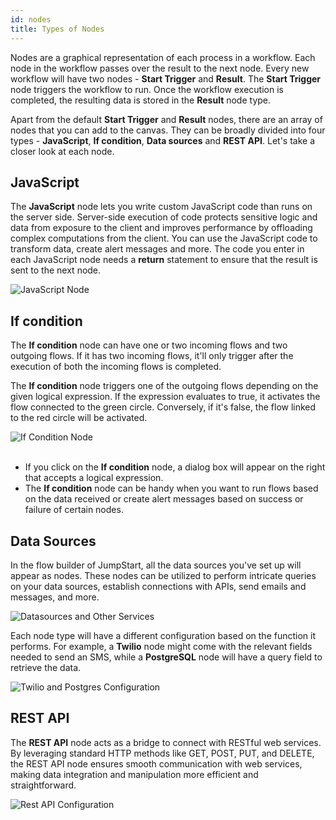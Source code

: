 ```yaml
---
id: nodes
title: Types of Nodes
---
```


Nodes are a graphical representation of each process in a workflow. Each node in the workflow passes over the result to the next node. Every new workflow will have two nodes - **Start Trigger** and **Result**. The **Start Trigger** node triggers the workflow to run. Once the workflow execution is completed, the resulting data is stored in the **Result** node type.

Apart from the default **Start Trigger** and **Result** nodes, there are an array of nodes that you can add to the canvas. They can be broadly divided into four types - **JavaScript**, **If condition**, **Data sources** and **REST API**. Let's take a closer look at each node.

<div style={{paddingTop:'24px', paddingBottom:'24px'}}>

## JavaScript

The **JavaScript** node lets you write custom JavaScript code than runs on the server side. Server-side execution of code protects sensitive logic and data from exposure to the client and improves performance by offloading complex computations from the client. You can use the JavaScript code to transform data, create alert messages and more. The code you enter in each JavaScript node needs a **return** statement to ensure that the result is sent to the next node. 

<div style={{textAlign: 'center'}}>
    <img style={{ border:'0', marginBottom:'15px', borderRadius:'5px', boxShadow: '0px 1px 3px rgba(0, 0, 0, 0.2)' }} className="screenshot-full" src="/img/workflows/nodes/js-node.png" alt="JavaScript Node" />
</div>

</div>

<div style={{paddingTop:'24px', paddingBottom:'24px'}}>

## If condition
The **If condition** node can have one or two incoming flows and two outgoing flows. If it has two incoming flows, it'll only trigger after the execution of both the incoming flows is completed. 

The **If condition** node triggers one of the outgoing flows depending on the given logical expression. If the expression evaluates to true, it activates the flow connected to the green circle. Conversely, if it's false, the flow linked to the red circle will be activated.

<div style={{textAlign: 'center'}}>
    <img style={{ border:'0', marginBottom:'15px', borderRadius:'5px', boxShadow: '0px 1px 3px rgba(0, 0, 0, 0.2)' }} className="screenshot-full" src="/img/workflows/nodes/if-condition-node.png" alt="If Condition Node" />
</div>
<br/>

- If you click on the **If condition** node, a dialog box will appear on the right that accepts a logical expression.
- The **If condition** node can be handy when you want to run flows based on the data received or create alert messages based on success or failure of certain nodes.

</div>

<div style={{paddingTop:'24px', paddingBottom:'24px'}}>

## Data Sources 
In the flow builder of JumpStart, all the data sources you've set up will appear as nodes. These nodes can be utilized to perform intricate queries on your data sources, establish connections with APIs, send emails and messages, and more.

<div style={{textAlign: 'center'}}>
    <img style={{ border:'0', marginBottom:'15px', borderRadius:'5px', boxShadow: '0px 1px 3px rgba(0, 0, 0, 0.2)' }} className="screenshot-full" src="/img/workflows/nodes/datasources-nodes.png" alt="Datasources and Other Services" />
</div>

Each node type will have a different configuration based on the function it performs. For example, a **Twilio** node might come with the relevant fields needed to send an SMS, while a **PostgreSQL** node will have a query field to retrieve the data.

<div style={{textAlign: 'center'}}>
    <img style={{ border:'0', marginBottom:'15px', borderRadius:'5px', boxShadow: '0px 1px 3px rgba(0, 0, 0, 0.2)' }} className="screenshot-full" src="/img/workflows/nodes/twilio-postgres-config.png" alt="Twilio and Postgres Configuration" />
</div>

</div>

<div style={{paddingTop:'24px', paddingBottom:'24px'}}>

## REST API

The **REST API** node acts as a bridge to connect with RESTful web services. By leveraging standard HTTP methods like GET, POST, PUT, and DELETE, the REST API node ensures smooth communication with web services, making data integration and manipulation more efficient and straightforward.

<div style={{textAlign: 'center'}}>
    <img style={{ border:'0', marginBottom:'15px', borderRadius:'5px', boxShadow: '0px 1px 3px rgba(0, 0, 0, 0.2)' }} className="screenshot-full" src="/img/workflows/nodes/restapi-node.png" alt="Rest API Configuration" />
</div>

</div>

